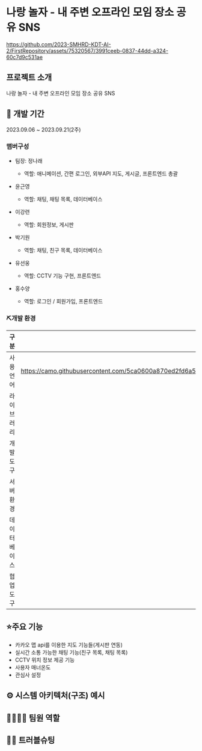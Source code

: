 # 나랑 놀자 - 내 주변 오프라인 모임 장소 공유 SNS
https://github.com/2023-SMHRD-KDT-AI-2/FirstRepository/assets/75320567/3991ceeb-0837-44dd-a324-60c7d9c531ae


## 프로젝트 소개
나랑 놀자 - 내 주변 오프라인 모임 장소 공유  SNS  


## 📅 개발 기간
2023.09.06 ~ 2023.09.21(2주)


### 맴버구성 
- 팀장: 정나래
  - 역할: 애니메이션, 간편 로그인, 외부API 지도, 게시글, 프론트엔드 총괄

- 윤근영
  - 역할: 채팅, 채팅 목록, 데이터베이스

- 이강련
  - 역할: 회원정보, 게시판

- 박기원
  - 역할: 채팅, 친구 목록, 데이터베이스

- 유선웅
  - 역할: CCTV 기능 구현, 프론트엔드

- 홍수양
  - 역할: 로그인 / 회원가입, 프론트엔드


### ⛏개발 환경
| 구분   | 내용     |
| ------ | -------- |
| 사용언어 | https://camo.githubusercontent.com/5ca0600a870ed2fd6a5531de972a0bcbee8aa8bbb854e5dad4a153c70f910dff/68747470733a2f2f696d672e736869656c64732e696f2f62616467652f4a6176612d3030373339363f7374796c653d666f722d7468652d6261646765266c6f676f3d6a617661266c6f676f436f6c6f723d7768697465 |
| 라이브러리 |  |
| 개발도구 |  |
| 서버환경 |  |
| 데이터베이스 |  |
| 협업도구 |  |



## ⭐주요 기능
- 카카오 맵 api를 이용한 지도 기능들(게시판 연동)
- 실시간 소통 가능한 채팅 기능(친구 목록, 채팅 목록)
- CCTV 위치 정보 제공 기능
- 사용자 매너온도
- 관심사 설정


## ⚙ 시스템 아키텍처(구조) 예시


## 👨‍👩‍👦‍👦 팀원 역할


## 🤾‍♂️ 트러블슈팅
